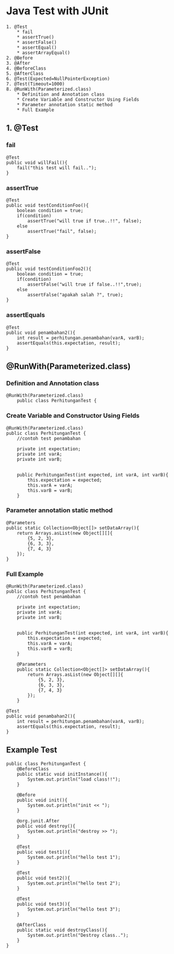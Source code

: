 # Java Test with JUnit
	1. @Test
		* fail
		* assertTrue()
		* assertFalse()
		* assertEqual()
		* assertArrayEqual()
	2. @Before
	3. @After
	4. @BeforeClass
	5. @AfterClass
	6. @Test(Expected=NullPointerException)
	7. @Test(Timeout=1000)
	8. @RunWith(Parameterized.class)
		* Definition and Annotation class 
		* Create Variable and Constructor Using Fields
		* Parameter annotation static method
		* Full Example 
## 1. @Test
### fail
	@Test
	public void willFail(){
		fail("this test will fail..");
	}
	
### assertTrue
	@Test
	public void testConditionFoo(){
		boolean condition = true;
		if(condition)
			assertTrue("will true if true..!!", false);	
		else 
			assertTrue("fail", false);
	}
	
### assertFalse
	@Test
	public void testConditionFoo2(){
		boolean condition = true;
		if(condition)
			assertFalse("will true if false..!!",true);	
		else 
			assertFalse("apakah salah ?", true);
	}

### assertEquals
	@Test
	public void penambahan2(){
		int result = perhitungan.penambahan(varA, varB);
		assertEquals(this.expectation, result);
	}

	
## @RunWith(Parameterized.class)
### Definition and Annotation class
	@RunWith(Parameterized.class)
		public class PerhitunganTest {
		
### Create Variable and Constructor Using Fields
	@RunWith(Parameterized.class)
	public class PerhitunganTest {
		//contoh test penambahan
		
		private int expectation;
		private int varA;
		private int varB;
		
		
		public PerhitunganTest(int expected, int varA, int varB){
			this.expectation = expected;
			this.varA = varA;
			this.varB = varB;
		}
		
### Parameter annotation static method
	@Parameters
	public static Collection<Object[]> setDataArray(){
		return Arrays.asList(new Object[][]{
			{5, 2, 3},
			{6, 3, 3},
			{7, 4, 3}
		});
	}
	
### Full Example
	@RunWith(Parameterized.class)
	public class PerhitunganTest {
		//contoh test penambahan
		
		private int expectation;
		private int varA;
		private int varB;
		
		
		public PerhitunganTest(int expected, int varA, int varB){
			this.expectation = expected;
			this.varA = varA;
			this.varB = varB;
		}
		
		@Parameters
		public static Collection<Object[]> setDataArray(){
			return Arrays.asList(new Object[][]{
				{5, 2, 3},
				{6, 3, 3},
				{7, 4, 3}
			});
		}
	
	@Test
	public void penambahan2(){
		int result = perhitungan.penambahan(varA, varB);
		assertEquals(this.expectation, result);
	}
	
## Example Test
	public class PerhitunganTest {
		@BeforeClass
		public static void initInstance(){
			System.out.println("load class!!");
		}

		@Before
		public void init(){
			System.out.println("init << ");
		}
		
		@org.junit.After
		public void destroy(){
			System.out.println("destroy >> ");
		}
		
		@Test
		public void test1(){
			System.out.println("hello test 1");
		}

		@Test 
		public void test2(){
			System.out.println("hello test 2");
		}
		
		@Test 
		public void test3(){
			System.out.println("hello test 3");
		}
		
		@AfterClass
		public static void destroyClass(){
			System.out.println("Destroy class..");
		}
	}
	